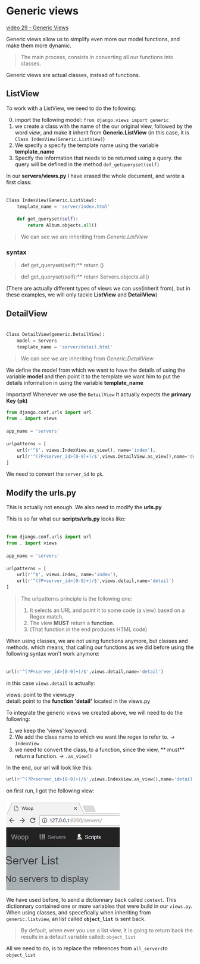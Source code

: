 # Generic views

[video 29 - Generic Views](https://www.youtube.com/watch?v=c3yB0_4Yd48&index=29&list=PL6gx4Cwl9DGBlmzzFcLgDhKTTfNLfX1IK)

Generic views allow us to simplify even more our model functions, and make them more dynamic.


>The main process, consists in converting all our functions into classes.

Generic views are actual classes, instead of functions.

## ListView

To work with a ListView, we need to do the following:

0. import the following model: ```from django.views import generic```
1. we create a class with the name of the our original view, followed by the word *view*, and make it inherit from **Generic.ListView** (in this case, it is ```Class IndexView(Generic.ListView)```)
2. We specify a specify the template name using the variable **template_name**
3. Specify the information that needs to be returned using a query. the query will be defined in the method ```def_getqueryset(self)```


In our **servers/views.py** I have erased the whole document, and wrote a first class:

```python

Class IndexView(Generic.ListView):
    template_name = 'server/index.html'

    def get_queryset(self):
        return Album.objects.all()

```

>We can see we are inheriting from *Generic.ListView*


### syntax

>def get_queryset(self):**
>   return <your query>()


>def get_queryset(self):**
>   return Servers.objects.all()


(There are actually different types of views we can use(inherit from), but in these examples, we will only tackle **ListView** and **DetailView**)

## DetailView

```python

Class DetailView(generic.DetailView):
    model = Servers
    template_name = 'server/detail.html'


```

>We can see we are inheriting from *Generic.DetailView*

We define the model from which we want to have the details of using the variable **model** and then point it to the template we want him to put the details information in using the variable **template_name**

Important! Whenever we use the ```DetailView``` It actually expects the **primary Key (pk)** 

```python
from django.conf.urls import url
from . import views

app_name = 'servers'

urlpatterns = [
    url(r'^$', views.IndexView.as_view(), name='index'),
    url(r'^(?P<server_id>[0-9]+)/$',views.DetailView.as_view(),name='detail')
]
```

We need to convert the ```server_id``` to ```pk```.

## Modify the urls.py

This is actually not enough. We also need to modify the **urls.py**

This is so far what our **scripts/urls.py** looks like:

```python

from django.conf.urls import url
from . import views

app_name = 'servers'

urlpatterns = [
    url(r'^$', views.index, name='index'),
    url(r'^(?P<server_id>[0-9]+)/$',views.detail,name='detail')
]

```

> The urlpatterns principle is the following one:
> 1. It selects an URL and point it to some code (a view) based on a Regex match,
> 2. The view **MUST** return a **function**.
> 3. (That function in the end produces HTML code)

When using classes, we are not using functions anymore, but classes and methods. which means, that calling our functions as we did before using the following syntax won't work anymore:

```python

url(r'^(?P<server_id>[0-9]+)/$',views.detail,name='detail')

```

in this case ```views.detail``` is actually:

views: point to the views.py <br>
detail: point to the **function 'detail'** located in the views.py


To integrate the generic views we created above, we will need to do the following:

1. we keep the 'views' keyword.
2. We add the class name to which we want the regex to refer to. -> ```IndexView```
3. we need to convert the class, to a function, since the view, ** must** return a function. -> ```.as_view()```

In the end, our url will look like this:

```python
url(r'^(?P<server_id>[0-9]+)/$',views.IndexView.as_view(),name='detail')
```

on first run, I got the following view:

![No Objects found](/images/06.02_NoObjectsFound.png)

We have used before, to send a dictionnary back called ```context```. This dictionnary contained one or more variables that were build in our ```views.py```. When using classes, and specefically when inheriting from ```generic.listview```, an list called **```object_list```** is sent back.

> By default, when ever you use a list view, it is going to return back the results in a default variable called: ```object_list```

All we need to do, is to replace the references from ```all_servers```to ```object_list```
